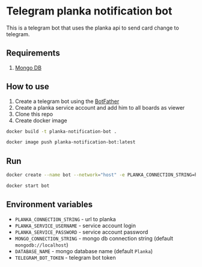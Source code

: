 # Telegram planka notification bot

This is a telegram bot that uses the planka api to send card change to telegram.

## Requirements

1. [Mongo DB](https://www.mongodb.com/) 

## How to use

1. Create a telegram bot using the [BotFather](https://t.me/botfather)
2. Create a planka service account and add him to all boards as viewer 
3. Clone this repo
4. Create docker image
```bash
docker build -t planka-notification-bot .
```

```bash
docker image push planka-notification-bot:latest
```

## Run

```bash
docker create --name bot --network="host" -e PLANKA_CONNECTION_STRING=http://0.0.0.0:3000 -e PLANKA_SERVICE_USERNAME=xxx@gmail.com -e PLANKA_SERVICE_PASSWORD=12345678 -e TELEGRAM_BOT_TOKEN=xxxxxx planka-notification-bot
```

```bash
docker start bot
```

## Environment variables

- `PLANKA_CONNECTION_STRING` - url to planka
- `PLANKA_SERVICE_USERNAME` - service account login
- `PLANKA_SERVICE_PASSWORD` - service account password
- `MONGO_CONNECTION_STRING` - mongo db connection string (default `mongodb://localhost`)
- `DATABASE_NAME` - mongo database name (default `Planka`)
- `TELEGRAM_BOT_TOKEN` - telegram bot token